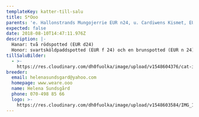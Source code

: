 ```yaml
---
templateKey: katter-till-salu
title: S*Ooo
parents: 'e. Hallonstrands Mungojerrie EUR n24, u. Cardiwens Kismet, EUR f24 '
expected: false
date: 2018-08-10T14:47:11.976Z
description: |-
  Hanar: två rödspotted (EUR d24)
  Honor: svartsköldpaddspotted (EUR f 24) och en brunspotted (EUR n 24)
tillSaluBilder:
  - >-
    https://res.cloudinary.com/dh0fuolka/image/upload/v1548604376/cat-in-a-hat-2.jpg
breeder:
  email: helenasundsgard@yahoo.com
  homepage: www.weare.ooo
  name: Helena Sundsgård
  phone: 070-498 85 66
  logo: >-
    https://res.cloudinary.com/dh0fuolka/image/upload/v1548603584/IMG_1515.jpg
---
```


